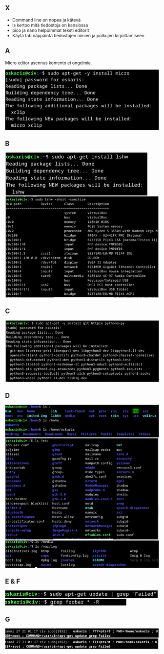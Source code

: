 ## X
- Command line on nopea ja kätevä
- ls kertoo mitä tiedostoja on kansiossa
- pico ja nano helpoimmat teksti editorit
- Käytä tab näppäintä tiedostojen nimien ja polkujen kirjoittamiseen

## A
Micro editor asennus komento ei ongelmia.

![Alt text](https://github.com/OskariSalovaara/linuxpalvelin/blob/main/images/h2a.png?raw=true)
## B
![Alt text](https://github.com/OskariSalovaara/linuxpalvelin/blob/main/images/h2b.png?raw=true)
![Alt text](https://github.com/OskariSalovaara/linuxpalvelin/blob/main/images/h2bb.png?raw=true)
## C
![Alt text](https://github.com/OskariSalovaara/linuxpalvelin/blob/main/images/h2c.png?raw=true)
## D
![Alt text](https://github.com/OskariSalovaara/linuxpalvelin/blob/main/images/h2d.png?raw=true)
![Alt text](https://github.com/OskariSalovaara/linuxpalvelin/blob/main/images/h2dd.png?raw=true)
![Alt text](https://github.com/OskariSalovaara/linuxpalvelin/blob/main/images/h2ddd.png?raw=true)
## E & F
![Alt text](https://github.com/OskariSalovaara/linuxpalvelin/blob/main/images/h2e.png?raw=true)
![Alt text](https://github.com/OskariSalovaara/linuxpalvelin/blob/main/images/h2ee.png?raw=true)
## G
![Alt text](https://github.com/OskariSalovaara/linuxpalvelin/blob/main/images/h2g.png?raw=true)
![Alt text](https://github.com/OskariSalovaara/linuxpalvelin/blob/main/images/h2gg.png?raw=true)
